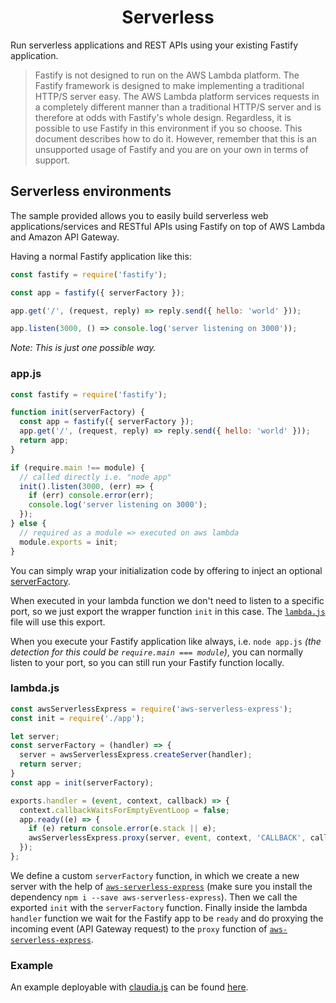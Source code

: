 <h1 align="center">Serverless</h1>

Run serverless applications and REST APIs using your existing Fastify application.

> Fastify is not designed to run on the AWS Lambda platform.
The Fastify framework is designed to make implementing a traditional HTTP/S server easy.
The AWS Lambda platform services requests in a completely different manner than
a traditional HTTP/S server and is therefore at odds with Fastify's whole design.
Regardless, it is possible to use Fastify in this environment if you so choose.
This document describes how to do it. However, remember that
this is an unsupported usage of Fastify and you are on your own in terms of support.


## Serverless environments

The sample provided allows you to easily build serverless web applications/services and RESTful APIs using Fastify on top of AWS Lambda and Amazon API Gateway.


Having a normal Fastify application like this:

```js
const fastify = require('fastify');

const app = fastify({ serverFactory });

app.get('/', (request, reply) => reply.send({ hello: 'world' }));

app.listen(3000, () => console.log('server listening on 3000'));
```

*Note: This is just one possible way.*

### app.js

```js
const fastify = require('fastify');

function init(serverFactory) {
  const app = fastify({ serverFactory });
  app.get('/', (request, reply) => reply.send({ hello: 'world' }));
  return app;
}

if (require.main !== module) {
  // called directly i.e. "node app"
  init().listen(3000, (err) => {
    if (err) console.error(err);
    console.log('server listening on 3000');
  });
} else {
  // required as a module => executed on aws lambda
  module.exports = init;
}
```

You can simply wrap your initialization code by offering to inject an optional [serverFactory](https://www.fastify.io/docs/latest/Server/#serverfactory).

When executed in your lambda function we don't need to listen to a specific port, so we just export the wrapper function `init` in this case. The [`lambda.js`](https://www.fastify.io/docs/latest/Server/#lambda.js) file will use this export.

When you execute your Fastify application like always, i.e. `node app.js` *(the detection for this could be `require.main === module`)*, you can normally listen to your port, so you can still run your Fastify function locally.

### lambda.js

```js
const awsServerlessExpress = require('aws-serverless-express');
const init = require('./app');

let server;
const serverFactory = (handler) => {
  server = awsServerlessExpress.createServer(handler);
  return server;
}
const app = init(serverFactory);

exports.handler = (event, context, callback) => {
  context.callbackWaitsForEmptyEventLoop = false;
  app.ready((e) => {
    if (e) return console.error(e.stack || e);
    awsServerlessExpress.proxy(server, event, context, 'CALLBACK', callback);
  });
};
```


We define a custom `serverFactory` function, in which we create a new server with the help of [`aws-serverless-express`](https://github.com/awslabs/aws-serverless-express) (make sure you install the dependency `npm i --save aws-serverless-express`).
Then we call the exported `init` with the `serverFactory` function.
Finally inside the lambda `handler` function we wait for the Fastify app to be `ready` and do proxying the incoming event (API Gateway request) to the `proxy` function of [`aws-serverless-express`](https://github.com/awslabs/aws-serverless-express).


### Example

An example deployable with [claudia.js](https://claudiajs.com/tutorials/serverless-express.html) can be found [here](https://github.com/claudiajs/example-projects/tree/master/fastify-app-lambda).

